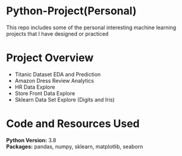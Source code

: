 # Python-Project(Personal)
This repo includes some of the personal interesting machine learning projects that I have designed or practiced

# Project Overview 
* Titanic Dataset EDA and Prediction
* Amazon Dress Review Analytics
* HR Data Explore
* Store Front Data Explore 
* Sklearn Data Set Explore (Digits and Iris)


# Code and Resources Used 
**Python Version:** 3.8  
**Packages:** pandas, numpy, sklearn, matplotlib, seaborn  
